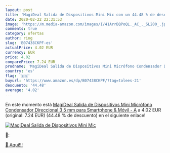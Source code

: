 ```yaml
---
layout: post
title: 'MagiDeal Salida de Dispositivos Mini Mic con un 44.48 % de descuento'
date: 2020-02-22 22:31:53
image: 'https://m.media-amazon.com/images/I/41ArrBQPoQL._AC_._SL200_.jpg'
comments: true
category: ofertas
author: ring
slug: 'B07438CKPF-es'
actualPrice: 4.02 EUR
currency: EUR
price: 4.02
comparePrice: 7.24 EUR
prodname: 'MagiDeal Salida de Dispositivos Mini Micrófono Condensador Direccional  3 5 mm  para Smartphone & Móvil - A'
country: 'es'
flag: '🇪🇸'
buyurl: 'https://www.amazon.es/dp/B07438CKPF/?tag=tolees-21'
descuento: '44.48'
average: '4.02'
---
```


En este momento está [MagiDeal Salida de Dispositivos Mini Micrófono Condensador Direccional  3 5 mm  para Smartphone & Móvil - A](https://www.amazon.es/dp/B07438CKPF/?tag=tolees-21) a 4.02 EUR (original: 7.24 EUR) (44.48 %  de descuento) en el siguiente enlace!

[![MagiDeal Salida de Dispositivos Mini Mic](https://m.media-amazon.com/images/I/41ArrBQPoQL._AC_._SL200_.jpg)](https://www.amazon.es/dp/B07438CKPF/?tag=tolees-21)

🔎:


[🛒 Aquí!!!](https://www.amazon.es/dp/B07438CKPF/?tag=tolees-21)
